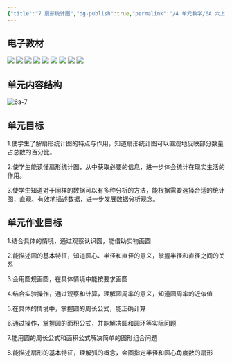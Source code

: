 ```yaml
---
{"title":"7 扇形统计图","dg-publish":true,"permalink":"/4 单元教学/6A 六上/7 扇形统计图/","dgPassFrontmatter":true,"noteIcon":""}
---
```



## 电子教材


<p class="grid-4">
	<img loading="lazy" decoding="async" src="https://book.pep.com.cn/1221001601141/files/mobile/100.jpg">
	<img loading="lazy" decoding="async" src="https://book.pep.com.cn/1221001601141/files/mobile/101.jpg">
	<img loading="lazy" decoding="async" src="https://book.pep.com.cn/1221001601141/files/mobile/102.jpg">
	<img loading="lazy" decoding="async" src="https://book.pep.com.cn/1221001601141/files/mobile/103.jpg">
	<img loading="lazy" decoding="async" src="https://book.pep.com.cn/1221001601141/files/mobile/104.jpg">
	<img loading="lazy" decoding="async" src="https://book.pep.com.cn/1221001601141/files/mobile/105.jpg">
	<img loading="lazy" decoding="async" src="https://book.pep.com.cn/1221001601141/files/mobile/106.jpg">
	<img loading="lazy" decoding="async" src="https://book.pep.com.cn/1221001601141/files/mobile/107.jpg">
	<img loading="lazy" decoding="async" src="https://book.pep.com.cn/1221001601141/files/mobile/108.jpg">
</p>

## 单元内容结构

![6a-7](https://r2.edui123.com/2023/05/6a-7.png)

## 单元目标

1.使学生了解扇形统计图的特点与作用，知道扇形统计图可以直观地反映部分数量占总数的百分比。

2.使学生能读懂扇形统计图，从中获取必要的信息，进一步体会统计在现实生活的作用。

3.使学生知道对于同样的数据可以有多种分析的方法，能根据需要选择合适的统计图，直观、有效地描述数据，进一步发展数据分析观念。

## 单元作业目标

1.结合具体的情境，通过观察认识圆，能借助实物画圆

2.能描述圆的基本特征，知道圆心、半径和直径的意义，掌握半径和直径之间的关系

3.会用圆规画圆，在具体情境中能按要求画圆

4.结合实验操作，通过观察和计算，理解圆周率的意义，知道圆周率的近似值

5.在具体的情境中，掌握圆的周长公式，能正确计算

6.通过操作，掌握圆的面积公式，并能解决圆和圆环等实际问题

7.能用圆的周长公式和面积公式解决简单的图形组合问题

8.能描述扇形的基本特征，理解弧的概念，会画指定半径和圆心角度数的扇形
